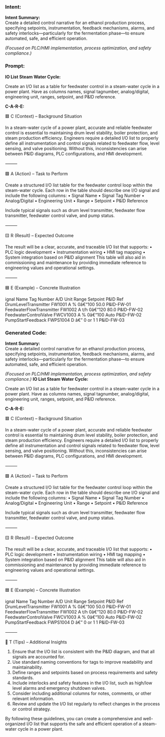 ### Intent:
**Intent Summary:**  
Create a detailed control narrative for an ethanol production process, specifying setpoints, instrumentation, feedback mechanisms, alarms, and safety interlocks—particularly for the fermentation phase—to ensure automated, safe, and efficient operation.  

*(Focused on PLC/HMI implementation, process optimization, and safety compliance.)*

### Prompt:
**IO List Steam Water Cycle:**

Create an I/O list as a table for feedwater control in a steam-water cycle in a power plant. Have as columns names, signal tagnumber, analog/digital, engineering unit, ranges, setpoint, and P&ID reference.

**C-A-R-E:**

🟥 C (Context) – Background Situation

In a steam-water cycle of a power plant, accurate and reliable feedwater control is essential to maintaining drum level stability, boiler protection, and steam production efficiency. Engineers require a detailed I/O list to properly define all instrumentation and control signals related to feedwater flow, level sensing, and valve positioning. Without this, inconsistencies can arise between P&ID diagrams, PLC configurations, and HMI development.

⸻

🟩 A (Action) – Task to Perform

Create a structured I/O list table for the feedwater control loop within the steam-water cycle. Each row in the table should describe one I/O signal and include the following columns:
	•	Signal Name
	•	Signal Tag Number
	•	Analog/Digital
	•	Engineering Unit
	•	Range
	•	Setpoint
	•	P&ID Reference

Include typical signals such as drum level transmitter, feedwater flow transmitter, feedwater control valve, and pump status.

⸻

🟨 R (Result) – Expected Outcome

The result will be a clear, accurate, and traceable I/O list that supports:
	•	PLC logic development
	•	Instrumentation wiring
	•	HMI tag mapping
	•	System integration based on P&ID alignment
This table will also aid in commissioning and maintenance by providing immediate reference to engineering values and operational settings.

⸻

🟦 E (Example) – Concrete Illustration

ignal Name
Tag Number
A/D
Unit
Range
Setpoint
P&ID Ref
DrumLevelTransmitter
FW1001
A
%
0â€“100
50.0
P&ID-FW-01
FeedwaterFlowTransmitter
FW1002
A
t/h
0â€“120
80.0
P&ID-FW-02
FeedwaterControlValve
FWCV1003
A
%
0â€“100
Auto
P&ID-FW-02
PumpStartFeedback
FWPS1004
D
â€”
0 or 1
1
P&ID-FW-03

### Generated Code:
**Intent Summary:**  
Create a detailed control narrative for an ethanol production process, specifying setpoints, instrumentation, feedback mechanisms, alarms, and safety interlocks—particularly for the fermentation phase—to ensure automated, safe, and efficient operation.  

*(Focused on PLC/HMI implementation, process optimization, and safety compliance.)*
**IO List Steam Water Cycle:**

Create an I/O list as a table for feedwater control in a steam-water cycle in a power plant. Have as columns names, signal tagnumber, analog/digital, engineering unit, ranges, setpoint, and P&ID reference.

**C-A-R-E:**

🟥 C (Context) – Background Situation

In a steam-water cycle of a power plant, accurate and reliable feedwater control is essential to maintaining drum level stability, boiler protection, and steam production efficiency. Engineers require a detailed I/O list to properly define all instrumentation and control signals related to feedwater flow, level sensing, and valve positioning. Without this, inconsistencies can arise between P&ID diagrams, PLC configurations, and HMI development.

⸻

🟩 A (Action) – Task to Perform

Create a structured I/O list table for the feedwater control loop within the steam-water cycle. Each row in the table should describe one I/O signal and include the following columns:
	•	Signal Name
	•	Signal Tag Number
	•	Analog/Digital
	•	Engineering Unit
	•	Range
	•	Setpoint
	•	P&ID Reference

Include typical signals such as drum level transmitter, feedwater flow transmitter, feedwater control valve, and pump status.

⸻

🟨 R (Result) – Expected Outcome

The result will be a clear, accurate, and traceable I/O list that supports:
	•	PLC logic development
	•	Instrumentation wiring
	•	HMI tag mapping
	•	System integration based on P&ID alignment
This table will also aid in commissioning and maintenance by providing immediate reference to engineering values and operational settings.

⸻

🟦 E (Example) – Concrete Illustration

ignal Name
Tag Number
A/D
Unit
Range
Setpoint
P&ID Ref
DrumLevelTransmitter
FW1001
A
%
0â€“100
50.0
P&ID-FW-01
FeedwaterFlowTransmitter
FW1002
A
t/h
0â€“120
80.0
P&ID-FW-02
FeedwaterControlValve
FWCV1003
A
%
0â€“100
Auto
P&ID-FW-02
PumpStartFeedback
FWPS1004
D
â€”
0 or 1
1
P&ID-FW-03

⸻

🔵 T (Tips) – Additional Insights

1.	Ensure that the I/O list is consistent with the P&ID diagram, and that all signals are accounted for.
2.	Use standard naming conventions for tags to improve readability and maintainability.
3.	Define ranges and setpoints based on process requirements and safety standards.
4.	Include interlocks and safety features in the I/O list, such as high/low level alarms and emergency shutdown valves.
5.	Consider including additional columns for notes, comments, or other relevant information.
6.	Review and update the I/O list regularly to reflect changes in the process or control strategy.

By following these guidelines, you can create a comprehensive and well-organized I/O list that supports the safe and efficient operation of a steam-water cycle in a power plant.
